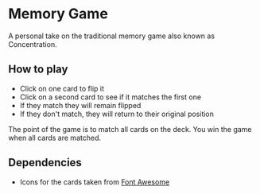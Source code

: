 # Memory Game
A personal take on the traditional memory game also known as Concentration.

## How to play
- Click on one card to flip it  
- Click on a second card to see if it matches the first one  
- If they match they will remain flipped  
- If they don't match, they will return to their original position

The point of the game is to match all cards on the deck. You win the game when all cards are matched.

## Dependencies
- Icons for the cards taken from [Font Awesome](https://fontawesome.com/icons?d=gallery)
